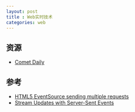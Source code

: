 ```yaml
---
layout: post
title : Web实时技术
categories: web
---
```

## 资源

* [Comet Daily](http://cometdaily.com/index.html)

## 参考

* [HTML5 EventSource sending multiple requests](https://stackoverflow.com/q/37403300/5954068)
* [Stream Updates with Server-Sent Events](https://www.html5rocks.com/en/tutorials/eventsource/basics)
